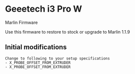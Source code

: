 # Geeetech i3 Pro W
 Marlin Firmware
 
 Use this firmware to restore to stock or upgrade to Marlin 1.1.9
 
## Initial modifications
	Change to following to your setup specifications
	- X_PROBE_OFFSET_FROM_EXTRUDER 
	- X_PROBE_OFFSET_FROM_EXTRUDER


 
